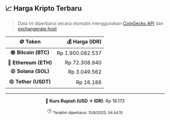 

<!-- HARGA_KRIPTO -->
## 📈 Harga Kripto Terbaru

> Data ini diperbarui secara otomatis menggunakan [CoinGecko API](https://www.coingecko.com/) dan [exchangerate.host](https://exchangerate.host/)

<div align="center">

| 🪙 Token | 💰 Harga (IDR) |
|:------:|---------------:|
| 🟠 **Bitcoin (BTC)**   | Rp 1.900.082.537 |
| 🔵 **Ethereum (ETH)**  | Rp 72.308.940 |
| 🟣 **Solana (SOL)**    | Rp 3.049.562 |
| 🟢 **Tether (USDT)**   | Rp 16.186 |

---

💱 **Kurs Rupiah (USD → IDR)**: Rp 16.173

🕒 <sub>Terakhir diperbarui: 15/8/2025, 04.44.15</sub>

</div>
<!-- /HARGA_KRIPTO -->